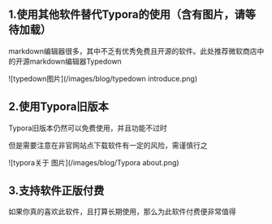 ## 1.使用其他软件替代Typora的使用（含有图片，请等待加载）

markdown编辑器很多，其中不乏有优秀免费且开源的软件。此处推荐微软商店中的开源markdown编辑器Typedown

![typedown图片](/images/blog/typedown introduce.png)

## 2.使用Typora旧版本

Typora旧版本仍然可以免费使用，并且功能不过时

但是需要注意在非官网站点下载软件有一定的风险，需谨慎行之

![typora关于 图片](/images/blog/Typora about.png)

## 3.支持软件正版付费

如果你真的喜欢此软件，且打算长期使用，那么为此软件付费便非常值得

